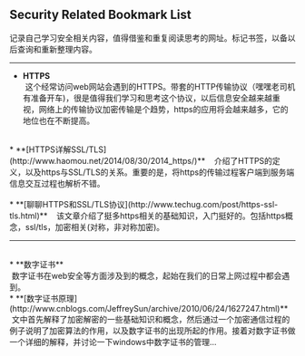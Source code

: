 ## Security Related Bookmark List <br>
记录自己学习安全相关内容，值得借鉴和重复阅读思考的网址。标记书签，以备以后查询和重新整理内容。<br>

---
  * **HTTPS**<br>
  这个经常访问web网站会遇到的HTTPS。带套的HTTP传输协议（嘿嘿老司机有准备开车)，很是值得我们学习和思考这个协议，以后信息安全越来越重视，网络上的传输协议加密传输是个趋势，https的应用将会越来越多，它的地位也在不断提高。
<br>
    * **[HTTPS详解SSL/TLS](http://www.haomou.net/2014/08/30/2014_https/)**  
    介绍了HTTPS的定义，以及https与SSL/TLS的关系。重要的是，将https的传输过程客户端到服务端信息交互过程也解析不错。<br>
<br>
    * **[聊聊HTTPS和SSL/TLS协议](http://www.techug.com/post/https-ssl-tls.html)**   
    该文章介绍了挺多https相关的基础知识，入门挺好的。包括https概念，ssl/tls，加密相关(对称，非对称加密)。

---
<br>
  * **数字证书**<br>
  数字证书在web安全等方面涉及到的概念，起始在我们的日常上网过程中都会遇到。
<br>
    * **[数字证书原理](http://www.cnblogs.com/JeffreySun/archive/2010/06/24/1627247.html)**
  文中首先解释了加密解密的一些基础知识和概念，然后通过一个加密通信过程的例子说明了加密算法的作用，以及数字证书的出现所起的作用。接着对数字证书做一个详细的解释，并讨论一下windows中数字证书的管理...
<br>
